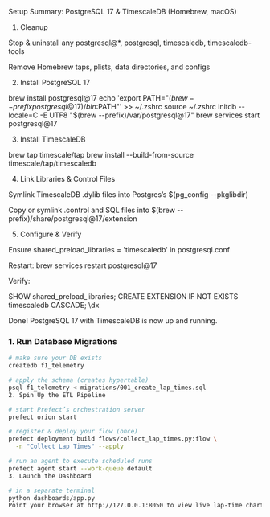 Setup Summary: PostgreSQL 17 & TimescaleDB (Homebrew, macOS)

1. Cleanup

Stop & uninstall any postgresql@*, postgresql, timescaledb, timescaledb-tools

Remove Homebrew taps, plists, data directories, and configs

2. Install PostgreSQL 17

brew install postgresql@17
echo 'export PATH="$(brew --prefix postgresql@17)/bin:$PATH"' >> ~/.zshrc
source ~/.zshrc
initdb --locale=C -E UTF8 "$(brew --prefix)/var/postgresql@17"
brew services start postgresql@17

3. Install TimescaleDB

brew tap timescale/tap
brew install --build-from-source timescale/tap/timescaledb

4. Link Libraries & Control Files

Symlink TimescaleDB .dylib files into Postgres’s $(pg_config --pkglibdir)

Copy or symlink .control and SQL files into $(brew --prefix)/share/postgresql@17/extension

5. Configure & Verify

Ensure shared_preload_libraries = 'timescaledb' in postgresql.conf

Restart: brew services restart postgresql@17

Verify:

SHOW shared_preload_libraries;
CREATE EXTENSION IF NOT EXISTS timescaledb CASCADE;
\dx

Done! PostgreSQL 17 with TimescaleDB is now up and running.

### 1. Run Database Migrations  
```bash
# make sure your DB exists
createdb f1_telemetry

# apply the schema (creates hypertable)
psql f1_telemetry < migrations/001_create_lap_times.sql
2. Spin Up the ETL Pipeline

# start Prefect’s orchestration server
prefect orion start

# register & deploy your flow (once)
prefect deployment build flows/collect_lap_times.py:flow \
  -n "Collect Lap Times" --apply

# run an agent to execute scheduled runs
prefect agent start --work-queue default
3. Launch the Dashboard

# in a separate terminal
python dashboards/app.py
Point your browser at http://127.0.0.1:8050 to view live lap-time charts.